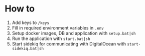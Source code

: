 
# How to

1. Add keys to `/keys`
2. Fill in required environment variables in `.env`
3. Setup docker images, DB and application with `setup.bat|sh`
4. Run the application with `start.bat|sh`
5. Start sidekiq for communicating with DigitalOcean with `start-sidekiq.bat|sh`